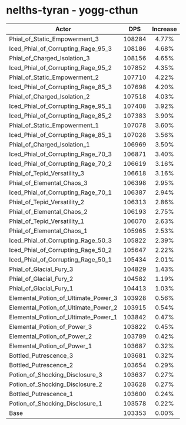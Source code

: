 # nelths-tyran - yogg-cthun
| Actor | DPS | Increase |
|---|:---:|:---:|
|Phial_of_Static_Empowerment_3|108284|4.77%|
|Iced_Phial_of_Corrupting_Rage_95_3|108186|4.68%|
|Phial_of_Charged_Isolation_3|108156|4.65%|
|Iced_Phial_of_Corrupting_Rage_95_2|107852|4.35%|
|Phial_of_Static_Empowerment_2|107710|4.22%|
|Iced_Phial_of_Corrupting_Rage_85_3|107698|4.20%|
|Phial_of_Charged_Isolation_2|107518|4.03%|
|Iced_Phial_of_Corrupting_Rage_95_1|107408|3.92%|
|Iced_Phial_of_Corrupting_Rage_85_2|107383|3.90%|
|Phial_of_Static_Empowerment_1|107078|3.60%|
|Iced_Phial_of_Corrupting_Rage_85_1|107028|3.56%|
|Phial_of_Charged_Isolation_1|106969|3.50%|
|Iced_Phial_of_Corrupting_Rage_70_3|106871|3.40%|
|Iced_Phial_of_Corrupting_Rage_70_2|106619|3.16%|
|Phial_of_Tepid_Versatility_3|106618|3.16%|
|Phial_of_Elemental_Chaos_3|106398|2.95%|
|Iced_Phial_of_Corrupting_Rage_70_1|106387|2.94%|
|Phial_of_Tepid_Versatility_2|106313|2.86%|
|Phial_of_Elemental_Chaos_2|106193|2.75%|
|Phial_of_Tepid_Versatility_1|106070|2.63%|
|Phial_of_Elemental_Chaos_1|105965|2.53%|
|Iced_Phial_of_Corrupting_Rage_50_3|105822|2.39%|
|Iced_Phial_of_Corrupting_Rage_50_2|105647|2.22%|
|Iced_Phial_of_Corrupting_Rage_50_1|105434|2.01%|
|Phial_of_Glacial_Fury_3|104829|1.43%|
|Phial_of_Glacial_Fury_2|104582|1.19%|
|Phial_of_Glacial_Fury_1|104413|1.03%|
|Elemental_Potion_of_Ultimate_Power_3|103928|0.56%|
|Elemental_Potion_of_Ultimate_Power_2|103915|0.54%|
|Elemental_Potion_of_Ultimate_Power_1|103842|0.47%|
|Elemental_Potion_of_Power_3|103822|0.45%|
|Elemental_Potion_of_Power_2|103789|0.42%|
|Elemental_Potion_of_Power_1|103687|0.32%|
|Bottled_Putrescence_3|103681|0.32%|
|Bottled_Putrescence_2|103654|0.29%|
|Potion_of_Shocking_Disclosure_3|103637|0.27%|
|Potion_of_Shocking_Disclosure_2|103628|0.27%|
|Bottled_Putrescence_1|103600|0.24%|
|Potion_of_Shocking_Disclosure_1|103578|0.22%|
|Base|103353|0.00%|
